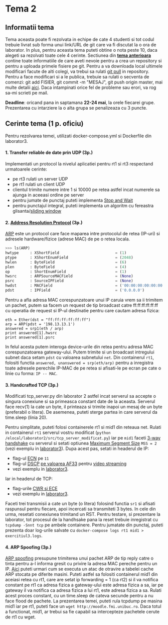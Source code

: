 # Tema 2

## Informatii tema
Tema aceasta poate fi rezolvata in echipe de cate 4 studenti si tot codul trebuie livrat sub forma unui link/URL de git care va fi discutat la o ora de laborator. In plus, pentru aceasta tema puteti obtine o nota peste 10, daca alegeti sa rezolvati toate cele 4 cerinte. Sectiunea din **[tema anterioara](https://github.com/senisioi/computer-networks/tree/master/tema1#git)** contine toate informatiile de care aveti nevoie pentru a crea un repository si pentru a uploada primele fisiere pe git. Pentru a va downloada local ultimele modificari facute de alti colegi, va trebui sa rulati [git pull](https://github.com/SouthGreenPlatform/tutorials/wiki/Git-Beginner's-Guide-for-Dummies#pull) in repository. Pentru a face modificari si a le publica, trebuie sa rulati o secventa de comenzi: git add FISIER, git commit -m "MESAJ", git push origin master, mai multe detalii [aici](https://github.com/SouthGreenPlatform/tutorials/wiki/Git-Beginner's-Guide-for-Dummies#file-add). Daca intampinati orice fel de probleme sau erori, va rog sa-mi scrieti pe mail.

**Deadline**: oricand pana in saptamana **22-24 mai**, la orele fiecarei grupe. Prezentarea cu intarziere la o alta grupa se penalizeaza cu 3 puncte.

## Cerinte tema (1 p. oficiu)
Pentru rezolvarea temei, utilizati docker-compose.yml si Dockerfile din laborator3.

#### 1. Transfer reliable de date prin UDP (3p.)
Implementati un protocol la nivelul aplicatiei pentru rt1 si rt3 respectand urmatoarele cerinte:
- pe rt3 rulati un server UDP
- pe rt1 rulati un client UDP
- clientul trimite numere intre 1 si 10000 pe retea astfel incat numerele sa ajunga in aceeasi ordine pe server
- pentru jumate de punctaj puteti implementa [Stop and Wait](https://www.isi.edu/nsnam/DIRECTED_RESEARCH/DR_HYUNAH/D-Research/stop-n-wait.html)
- pentru punctajul integral, puteti implementa un algoritm cu fereastra glisanta/[sliding window](http://www.ccs-labs.org/teaching/rn/animations/gbn_sr/)

#### 2. [Address Resolution Protocol](http://www.erg.abdn.ac.uk/users/gorry/course/inet-pages/arp.html) (3p.)
[ARP](https://www.youtube.com/watch?v=QPi5Nvxaosw) este un protocol care face maparea intre protocolul de retea (IP-uri) si adresele hardware/fizice (adrese MAC) de pe o retea locala.
```python
>>> ls(ARP)
hwtype     : XShortField                         = (1)                     # ce tip de adresa fizica, 1 pt MAC-uri
ptype      : XShortEnumField                     = (2048)                  # protocolul folosit, similar cu EthType 
hwlen      : ByteField                           = (6)                     # dimensiunea adresei MAC (6 octeti)
plen       : ByteField                           = (4)                     # dimensiunea adresei IP (pentru v4, 4 octeti)
op         : ShortEnumField                      = (1)                     # operatiunea 1 pentru request, 0 pentru reply   
hwsrc      : ARPSourceMACField                   = (None)                  # adresa MAC sursa
psrc       : SourceIPField                       = (None)                  # adresa IP sursa
hwdst      : MACField                            = ('00:00:00:00:00:00')   # adresa MAC destinatie
pdst       : IPField                             = ('0.0.0.0')             # adresa IP destinatie (poate fi si un subnet)
```
Pentru a afla adresa MAC corespunzatoare unui IP caruia vrem sa ii trimitem un pachet, putem sa facem un request de tip broadcast catre ff:ff:ff:ff:ff:ff cu operatia de request si IP-ul destinatie pentru care cautam adresa fizica:
```
eth = Ether(dst = "ff:ff:ff:ff:ff:ff")
arp = ARP(pdst = '198.13.13.1')
answered = srp1(eth / arp)
print answered[1].hwsrc
print answered[1].psrc
```
In felul acesta putem interoga device-urile din retea pentru adresa MAC corespunzatoarea gateway-ului. Putem trimite si un broadcast intregului subnet daca setam `pdst` cu valoarea subnetului `net`. Din containerul `rt1`, folositi functia `answered, unanswered = srp(eth/arp)` pentru a inregistra toate adresele perechile IP-MAC de pe retea si afisati-le pe ecran pe cate o linie cu forma: `IP -- MAC`.

#### 3. Handcrafted TCP (3p.)
Modificati tcp_server.py din laborator 2 astfel incat serverul sa accepte o singura conexiune si sa primeasca constant date de la aceasta. Serverul face recv(1) la cate un byte, il printeaza si trimite inapoi un mesaj de un byte (preferabil o litera). De asemenea, puteti sterge partea in care serverul da time.sleep (linia 20).

Pentru simplitate, puteti folosi containerele rt1 si mid1 din reteaua net. Rulati in containerul `rt1` serverul vostru modificat (`python /elocal/laborator2/src/tcp_server_modificat.py`) iar pe `mid1` faceti [3-way handshake](https://github.com/senisioi/computer-networks/blob/master/laborator3/src/tcp_handshake.py) cu serverul si setati optiunea [Maximum Segment Size](https://www.incapsula.com/blog/mtu-mss-explained.html) `MSS = 2` (vezi exemplu in [laborator3](https://github.com/senisioi/computer-networks/blob/master/laborator3/README.md#tcp_options)). 
Dupa acest pas, setati in headerul de IP:
- flag-ul [ECN](https://www.youtube.com/watch?v=-atBciuG53o) pe `11` 
- flag-ul [DSCP](https://www.youtube.com/watch?v=rNV8rzWEOeY) [pe valoarea AF33](https://en.wikipedia.org/wiki/Differentiated_services#Commonly_used_DSCP_values) pentru [video streaming](https://tools.ietf.org/html/rfc4594#page-19)
- vezi exemplu in [laborator3](https://github.com/senisioi/computer-networks/blob/master/laborator3/README.md#ip_scapy).

Iar in headerul de TCP:
- flag-urile [CWR si ECE](http://blog.catchpoint.com/2015/10/30/tcp-flags-cwr-ece/)
- vezi exemplu in [laborator3](https://github.com/senisioi/computer-networks/blob/master/laborator3/README.md#tcp_scapy).

Faceti trei transmisii a cate un byte (o litera) folosind functia `sr1` si afisati raspunsul pentru fiecare, apoi incercati sa transmiteti 3 bytes. In cele din urma, resetati conexiunea trimitand un RST. Pentru testare, si prezentare la laborator, tot procesul de la handhsake pana la reset trebuie inregistrat cu `tcpdump -Snnt tcp` pe ambele containere. Pentru jumatate din punctaj, puteti prezenta doar log-urile salvate cu `docker-compose logs rt1 mid1 > exercitiul3.logs`.

#### 4. ARP Spoofing (3p.)
[ARP spoofing](https://samsclass.info/124/proj11/P13xN-arpspoof.html) presupune trimiterea unui pachet ARP de tip reply catre o tinta pentru a-l informa gresit cu privire la adresa MAC pereche pentru un IP. [Aici](https://medium.com/@ismailakkila/black-hat-python-arp-cache-poisoning-with-scapy-7cb1d8b9d242) puteti urmari cum se executa un atac de otravire a tabelei cache ARP stocata pe diferite masini. Puteti astfel sa folositi containerul mid1 din aceiasi retea cu rt1, care are setat ip forwarding = 1 (ca rt2) si il va notifica constant pe rt1 ca adresa fizica a gateway-ului este adresa fizica a sa, iar pe gateway il va notifica ca adresa fizica a lui rt1, este adresa fizica a sa. Rulati acest proces constant, cu un time.sleep de cateva secunde pentru a nu face flood de pachete. La prezentarea temei, puteti rula tcpdump pe masina mid1 iar pe rt1, puteti face un `wget http://moodle.fmi.unibuc.ro`. Daca totul a functionat, mid1, ar trebui sa fie capabil sa intercepteze pachetele cerute de rt1 cu wget.
